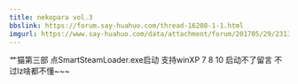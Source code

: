 ```yaml
---
title: nekopara vol.3
bbslink: https://forum.say-huahuo.com/thread-16208-1-1.html
imgurl: https://www.say-huahuo.com/data/attachment/forum/201705/29/231341qzxxdxsqqmmn8tsz.jpg
---
```


艹猫第三部 点SmartSteamLoader.exe启动
支持winXP 7 8 10
启动不了留言
不过lz啥都不懂~~~<!--more-->
